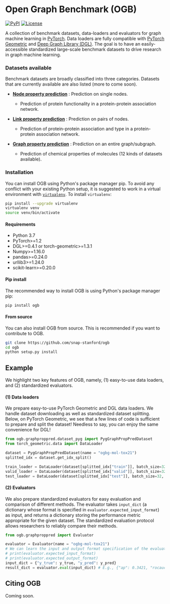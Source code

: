 # Open Graph Benchmark (OGB)
[![PyPI](https://img.shields.io/pypi/v/ogb)](https://pypi.org/project/ogb/)
[![License](https://img.shields.io/badge/license-MIT-blue.svg)](https://github.com/snap-stanford/ogb/blob/master/LICENSE)

A collection of benchmark datasets, data-loaders and evaluators for graph machine learning in [PyTorch](https://pytorch.org/). Data loaders are fully compatible with [PyTorch Geometric](https://pytorch-geometric.readthedocs.io/en/latest/) and [Deep Graph Library (DGL)](https://www.dgl.ai/).
The goal is to have an easily-accessible standardized large-scale benchmark datasets to drive research in graph machine learning.


### Datasets available
Benchmark datasets are broadly classified into three categories. Datasets that are currently available are also listed (more to come soon).
- [**Node property prediction**](ogb/nodeproppred/README.md) : Prediction on single nodes.
    - Prediction of protein functionality in a protein-protein association network.

- [**Link property prediction**](ogb/linkproppred/README.md) : Prediction on pairs of nodes.
    - Prediction of protein-protein association and type in a protein-protein association network.

- [**Graph property prediction**](ogb/graphproppred/README.md) : Prediction on an entire graph/subgraph.
    - Prediction of chemical properties of molecules (12 kinds of datasets available).

### Installation
You can install OGB using Python's package manager pip. To avoid any conflict with your existing Python setup, it is suggested to work in a virtual environment with [`virtualenv`](https://docs.python-guide.org/dev/virtualenvs/). To install `virtualenv`:

```bash
pip install --upgrade virtualenv
virtualenv venv
source venv/bin/activate
```

#### Requirements
 - Python 3.7
 - PyTorch>=1.2
 - DGL>=0.4.1 or torch-geometric>=1.3.1
 - Numpy>=1.16.0
 - pandas>=0.24.0
 - urllib3>=1.24.0
 - scikit-learn>=0.20.0

#### Pip install
The recommended way to install OGB is using Python's package manager pip:
```bash
pip install ogb
```

#### From source
You can also install OGB from source. This is recommended if you want to contribute to OGB.
```bash
git clone https://github.com/snap-stanford/ogb
cd ogb
python setup.py install
```

## Example
We highlight two key features of OGB, namely, (1) easy-to-use data loaders, and (2) standardized evaluators.
#### (1) Data loaders
We prepare easy-to-use PyTorch Geometric and DGL data loaders. We handle dataset downloading as well as standardized dataset splitting.
Below, on PyTorch Geometric, we see that a few lines of code is sufficient to prepare and split the dataset! Needless to say, you can enjoy the same convenience for DGL!
```python
from ogb.graphproppred.dataset_pyg import PygGraphPropPredDataset
from torch_geometric.data import DataLoader

dataset = PygGraphPropPredDataset(name = "ogbg-mol-tox21") 
splitted_idx = dataset.get_idx_split() 

train_loader = DataLoader(dataset[splitted_idx["train"]], batch_size=32, shuffle=True)
valid_loader = DataLoader(dataset[splitted_idx["valid"]], batch_size=32, shuffle=False)
test_loader = DataLoader(dataset[splitted_idx["test"]], batch_size=32, shuffle=False)
```

#### (2) Evaluators
We also prepare standardized evaluators for easy evaluation and comparison of different methods. The evaluator takes `input_dict` (a dictionary whose format is specified in `evaluator.expected_input_format`) as input, and returns a dictionary storing the performance metric appropriate for the given dataset.
The standardized evaluation protocol allows researchers to reliably compare their methods.
```python
from ogb.graphproppred import Evaluator

evaluator = Evaluator(name = "ogbg-mol-tox21")
# We can learn the input and output format specification of the evaluator as follows.
# print(evaluator.expected_input_format) 
# print(evaluator.expected_output_format) 
input_dict = {"y_true": y_true, "y_pred": y_pred}
result_dict = evaluator.eval(input_dict) # E.g., {"ap": 0.3421, "rocauc": 0.7321}
```

## Citing OGB
Coming soon.
